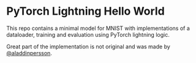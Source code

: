 # PyTorch Lightning Hello World

This repo contains a minimal model for MNIST with implementations of a dataloader, training and evaluation using PyTorch lightning logic.

Great part of the implementation is not original and was made by [@aladdinpersson](https://github.com/aladdinpersson/Machine-Learning-Collection).
